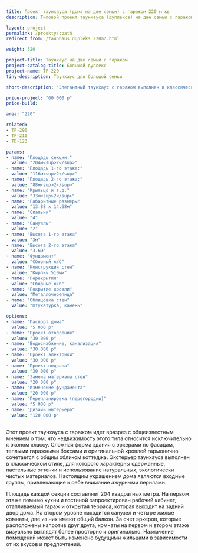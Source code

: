 ```yaml
---
title: Проект таунхауса (дома на две семьи) с гаражом 220 м кв
description: Типовой проект таунхауса (дуплекса) на две семьи с гаражом, из кирпича, газобетона или пеноблока. Площадь секции&#58; 220 м.кв.

layout: project
permalink: /proekty/:path
redirect_from: /taunhaus_dupleks_220m2.html

weight: 320

project-title: Таунхаус на две семьи с гаражом
project-catalog-title: Большой дуплекс
project-name: TP-220
tiny-description: Таунхаус для большой семьи

short-description: "Элегантный таунхаус с гаражом выполнен в классическом стиле. Сложный силуэт привлекает внимание. Изящные кованые узоры украшают ограждения, подчеркивая красоту и сдержанность дома. Он смотрится очень красиво и легко впишется в любой пейзаж. Проект представляет собой просторный двухэтажный таунхаус на две большие семьи. Площадь одной секции 220 м<sup>2</sup>. На первом этаже расположена гостевая зона и кабинет, а на втором - жилая зона из четырех комнат."

price-project: "60 000 р"
price-build:

area: "220"

related:
- TP-290
- TP-210
- TD-123

params:
- name: "Площадь секции:"
  value: "204м<sup>2</sup>"
- name: "Площадь 1-го этажа:"
  value: "116м<sup>2</sup>"
- name: "Площадь 2-го этажа:"
  value: "88м<sup>2</sup>"
- name: "Крыльцо и т.д."
  value: "33м<sup>2</sup>"
- name: "Габаритные размеры"
  value: "13.88 x 14.68м"
- name: "Спальни"
  value: "4"
- name: "Санузлы"
  value: "2"
- name: "Высота 1-го этажа"
  value: "3м"
- name: "Высота 2-го этажа"
  value: "3.6м"
- name: "Фундамент"
  value: "Сборный ж/б"
- name: "Конструкция стен"
  value: "Кирпич 510мм"
- name: "Перекрытия"
  value: "Сборные ж/б"
- name: "Покрытие кровли"
  value: "Металлочерепица"
- name: "Облицовка стен"
  value: "Штукатурка, камень"

options:
- name: "Паспорт дома"
  value: "5 000 р"
- name: "Проект отопления"
  value: "30 000 р"
- name: "Водоснабжение, канализация"
  value: "30 000 р"
- name: "Проект электрики"
  value: "30 000 р"
- name: "Проект подвала"
  value: "30 000 р"
- name: "Замена материала стен"
  value: "20 000 р"
- name: "Изменение фундамента"
  value: "20 000 р"
- name: "Перепланировка (перегородки)"
  value: "5 000 р"
- name: "Дизайн интерьера"
  value: "120 000 р"
---
```

Этот проект таунхауса с гаражом идет вразрез с общеизвестным мнением о том, что недвижимость этого типа относится исключительно к эконом классу. Сложная форма здания с эркерами по фасадам, теплыми гаражными боксами и оригинальной кровлей гармонично сочетается с общим обликом коттеджа. Экстерьер таунхауса выполнен в классическом стиле, для которого характерны сдержанные, пастельные оттенки и использование натуральных, экологически чистых материалов. Настоящим украшением дома являются входные группы, привлекающие к себе внимание ажурными перилами.

Площадь каждой секции составляет 204 квадратных метра. На первом этаже помимо кухни и гостиной запроектирован рабочий кабинет, отапливаемый гараж и открытая терраса, которая выходит на задний двор дома. На втором уровне находится санузел и четыре жилые комнаты, две из них имеют общий балкон. За счет эркеров, которые расположены напротив друг друга, комнаты на первом и втором этаже визуально выглядят более просторно и оригинально. Назначение помещений может быть изменено будущими жильцами в зависимости от их вкусов и предпочтений.